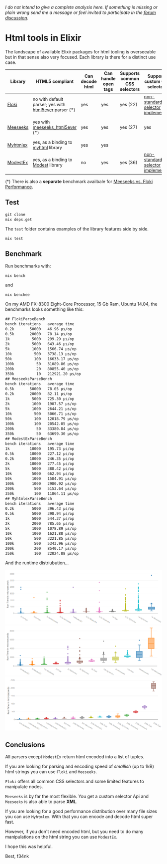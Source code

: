 *I do not intend to give a complete analysis here. If something is missing or plain wrong send me a message or feel invited to participate in the [forum discussion](https://elixirforum.com/t/overview-of-available-html-tools-in-elixir/12905).*

# Html tools in Elixir

The landscape of available Elixir packages for html tooling is overseeable but in that sense also very focused. Each library is there for a distinct use case.

|Library |HTML5 compliant|Can decode html|Can handle open tags|Supports common CSS selectors|Supports custom CSS selectors|Can manipulate nodes| Use Case |
|--|--|--|--|--|--|--|--|
|[Floki](https://github.com/philss/floki)         | no with default parser; yes with [html5ever](https://github.com/servo/html5ever) parser (*) | yes | yes | yes (22) | [non-standard selector implemented](https://github.com/philss/floki#supported-selectors) | yes, but [limited](https://hexdocs.pm/floki/Floki.html#map/2) | parse and select |
|[Meeseeks](https://github.com/mischov/meeseeks)  | yes with [meeseeks_html5ever](https://github.com/mischov/meeseeks_html5ever) (*) | yes | yes | yes (27) | yes |no | HTML and XML; custom selectors; CSS and XPath |
|[Myhtmlex](https://github.com/Overbryd/myhtmlex) | yes, as a binding to [myhtml](https://github.com/lexborisov/myhtml) library | yes | yes | | | | fast decode/encode |
|[ModestEx](https://github.com/f34nk/modest_ex)   | yes, as a binding to [Modest](https://github.com/lexborisov/Modest) library | no | yes | yes (36) | [non-standard selector implemented](https://github.com/f34nk/modest_ex/blob/master/SELECTORS.md)  | yes | pipeable string transformations |

(*) There is also a **separate** benchmark availbale for [Meeseeks vs. Floki Performance](https://github.com/mischov/meeseeks_floki_bench).


## Test

	git clone
	mix deps.get

The `test` folder contains examples of the library features side by side.

	mix test

## Benchmark

Run benchmarks with:

	mix bench

and

	mix benchee

On my AMD FX-8300 Eight-Core Processor, 15 Gb Ram, Ubuntu 14.04, the benchmarks looks something like this:

```
## FlokiParseBench
bench iterations   average time 
0.2k       50000   46.96 µs/op
0.5k       20000   78.14 µs/op
1k          5000   299.29 µs/op
2k          5000   643.46 µs/op
5k          1000   1566.74 µs/op
10k          500   3738.13 µs/op
50k          100   16633.17 µs/op
100k          50   31089.86 µs/op
200k          20   80855.40 µs/op
350k          10   212921.20 µs/op
## MeeseeksParseBench
bench iterations   average time 
0.5k       50000   78.05 µs/op
0.2k       20000   82.11 µs/op
1k          5000   725.30 µs/op
2k          1000   1907.57 µs/op
5k          1000   2644.21 µs/op
10k          500   5066.71 µs/op
50k          100   12018.79 µs/op
100k         100   20542.05 µs/op
200k          50   33380.84 µs/op
350k          50   63699.30 µs/op
## ModestExParseBench
bench iterations   average time 
1k         10000   195.73 µs/op
0.5k       10000   227.12 µs/op
0.2k       10000   246.35 µs/op
2k         10000   277.45 µs/op
5k          5000   388.42 µs/op
10k         5000   662.94 µs/op
50k         1000   1584.91 µs/op
100k        1000   2980.92 µs/op
200k         500   5153.64 µs/op
350k         100   11864.11 µs/op
## MyhtmlexParseBench
bench iterations   average time 
0.2k        5000   396.43 µs/op
0.5k        5000   398.94 µs/op
1k          5000   544.37 µs/op
2k          2000   785.65 µs/op
5k          1000   1078.89 µs/op
10k         1000   1621.88 µs/op
50k          500   3221.85 µs/op
100k         500   5343.96 µs/op
200k         200   8540.17 µs/op
350k         100   22024.88 µs/op
```

And the runtime distriubution...

![Parsing - runtime - small](https://github.com/f34nk/elixir_html_tools/blob/master/parsing-runtime-small.png)
![Parsing - runtime - mid](https://github.com/f34nk/elixir_html_tools/blob/master/parsing-runtime-mid.png)
![Parsing - runtime - big](https://github.com/f34nk/elixir_html_tools/blob/master/parsing-runtime-big.png)

## Conclusions

All parsers except `ModestEx` return html encoded into a list of tuples.

If you are looking for parsing and encoding speed of *smallish* (up to 1kB) html strings you can use `Floki` and `Meeseeks`.

`Floki` offers all common CSS selectors and some limited features to manipulate nodes.

`Meeseeks` is by far the most flexible. You get a custom selector Api and `Meeseeks` is also able to parse **XML**.

If you are looking for a good performance distribution over many file sizes you can use `Myhtmlex`. With that you can encode and decode html super fast.

However, if you don't need encoded html, but you need to do many manipulations on the html string you can use `ModestEx`.

I hope this was helpful.

Best, f34nk
